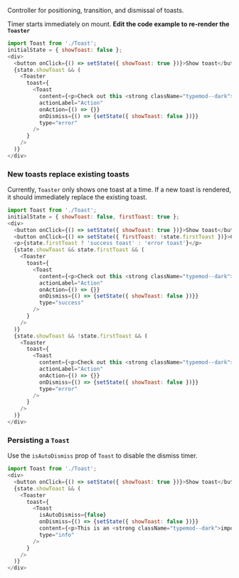 Controller for positioning, transition, and dismissal of toasts.

Timer starts immediately on mount.
**Edit the code example to re-render the `Toaster`**

```js
import Toast from './Toast';
initialState = { showToast: false };
<div>
  <button onClick={() => setState({ showToast: true })}>Show toast</button>
  {state.showToast && (
    <Toaster
      toast={
        <Toast
          content={<p>Check out this <strong className="typemod--dark">toast</strong></p>}
          actionLabel="Action"
          onAction={() => {}}
          onDismiss={() => {setState({ showToast: false })}}
          type="error"
        />
      }
    />
  )}
</div>
```

### New toasts replace existing toasts
Currently, `Toaster` only shows one toast at a time. If a new toast is rendered, it should immediately replace the existing toast.

```js
import Toast from './Toast';
initialState = { showToast: false, firstToast: true };
<div>
  <button onClick={() => setState({ showToast: true })}>Show toast</button>
  <button onClick={() => setState({ firstToast: !state.firstToast })}>Change toast</button>
  <p>{state.firstToast ? 'success toast' : 'error toast'}</p>
  {state.showToast && state.firstToast && (
    <Toaster
      toast={
        <Toast
          content={<p>Check out this <strong className="typemod--dark">toast</strong></p>}
          actionLabel="Action"
          onAction={() => {}}
          onDismiss={() => {setState({ showToast: false })}}
          type="success"
        />
      }
    />
  )}
  {state.showToast && !state.firstToast && (
    <Toaster
      toast={
        <Toast
          content={<p>Check out this <strong className="typemod--dark">toast</strong></p>}
          actionLabel="Action"
          onAction={() => {}}
          onDismiss={() => {setState({ showToast: false })}}
          type="error"
        />
      }
    />
  )}
</div>
```

### Persisting a `Toast`

Use the `isAutoDismiss` prop of `Toast` to disable the dismiss timer.

```js
import Toast from './Toast';
<div>
  <button onClick={() => setState({ showToast: true })}>Show toast</button>
  {state.showToast && (
    <Toaster
      toast={
        <Toast
          isAutoDismiss={false}
          onDismiss={() => {setState({ showToast: false })}}
          content={<p>This is an <strong className="typemod--dark">important message</strong> that doesn't go away until a user dismisses it with the close button</p>}
          type="info"
        />
      }
    />
  )}
</div>
```
